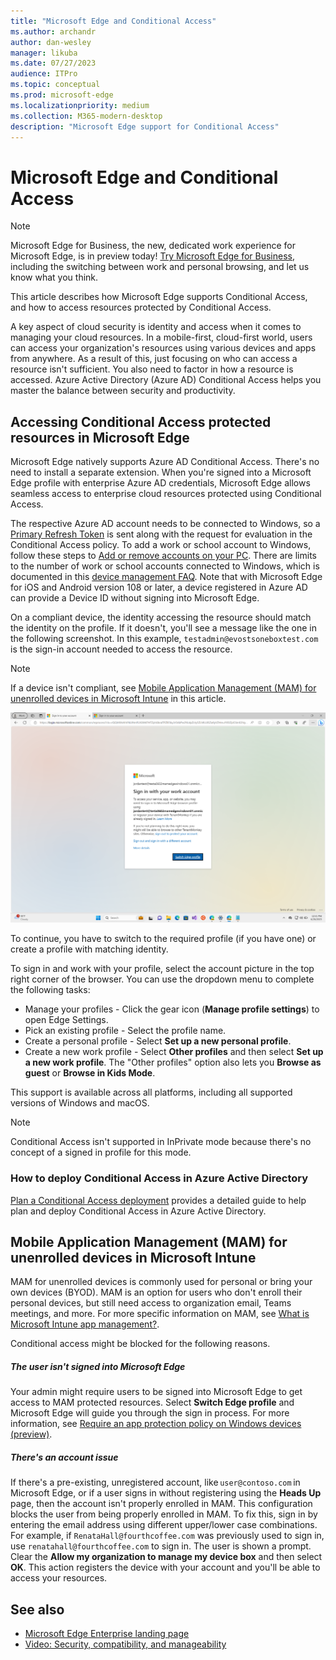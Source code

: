 ```yaml
---
title: "Microsoft Edge and Conditional Access"
ms.author: archandr
author: dan-wesley
manager: likuba
ms.date: 07/27/2023
audience: ITPro
ms.topic: conceptual
ms.prod: microsoft-edge
ms.localizationpriority: medium
ms.collection: M365-modern-desktop
description: "Microsoft Edge support for Conditional Access"
---
```


# Microsoft Edge and Conditional Access

> [!NOTE]
> Microsoft Edge for Business, the new, dedicated work experience for Microsoft Edge, is in preview today! [Try Microsoft Edge for Business](/deployedge/microsoft-edge-for-business), including the switching between work and personal browsing, and let us know what you think.
  
This article describes how Microsoft Edge supports Conditional Access, and how to access resources protected by Conditional Access.

A key aspect of cloud security is identity and access when it comes to managing your cloud resources. In a mobile-first, cloud-first world, users can access your organization's resources using various devices and apps from anywhere. As a result of this, just focusing on who can access a resource isn't sufficient. You also need to factor in how a resource is accessed. Azure Active Directory (Azure AD) Conditional Access helps you master the balance between security and productivity.

## Accessing Conditional Access protected resources in Microsoft Edge

Microsoft Edge natively supports Azure AD Conditional Access. There's no need to install a separate extension. When you're signed into a Microsoft Edge profile with enterprise Azure AD credentials, Microsoft Edge allows seamless access to enterprise cloud resources protected using Conditional Access.

The respective Azure AD account needs to be connected to Windows, so a [Primary Refresh Token](/azure/active-directory/devices/concept-primary-refresh-token) is sent along with the request for evaluation in the Conditional Access policy. To add a work or school account to Windows, follow these steps to [Add or remove accounts on your PC](https://support.microsoft.com/windows/add-or-remove-accounts-on-your-pc-104dc19f-6430-4b49-6a2b-e4dbd1dcdf32#WindowsVersion=Windows_10). There are limits to the number of work or school accounts connected to Windows, which is documented in this [device management FAQ](/azure/active-directory/devices/faq#i-can-t-add-more-than-3-azure-ad-user-accounts-under-the-same-user-session-on-a-windows-10-11-device--why). Note that with Microsoft Edge for iOS and Android version 108 or later, a device registered in Azure AD can provide a Device ID without signing into Microsoft Edge.

On a compliant device, the identity accessing the resource should match the identity on the profile. If it doesn't, you'll see a message like the one in the following screenshot. In this example, `testadmin@evostsoneboxtest.com` is the sign-in account needed to access the resource.

> [!NOTE]
> If a device isn't compliant, see [Mobile Application Management (MAM) for unenrolled devices in Microsoft Intune](#mobile-application-management-mam-for-unenrolled-devices-in-microsoft-intune) in this article.

![Conditional access message in browser](./media/edge-security/microsoft-edge-security-conditional-access.png)

To continue, you have to switch to the required profile (if you have one) or create a profile with matching identity.

To sign in and work with your profile, select the account picture in the top right corner of the browser. You can use the dropdown menu to complete the following tasks:

- Manage your profiles - Click the gear icon (**Manage profile settings**) to open Edge Settings.
- Pick an existing profile - Select the profile name.
- Create a personal profile - Select **Set up a new personal profile**.
- Create a new work profile - Select **Other profiles** and then select **Set up a new work profile**. The "Other profiles" option also lets you **Browse as guest** or **Browse in Kids Mode**.

This support is available across all platforms, including all supported versions of Windows and macOS.

> [!NOTE]
> Conditional Access isn't supported in InPrivate mode because there's no concept of a signed in profile for this mode.

### How to deploy Conditional Access in Azure Active Directory

[Plan a Conditional Access deployment](/azure/active-directory/conditional-access/plan-conditional-access) provides a detailed guide to help plan and deploy Conditional Access in Azure Active Directory.

## Mobile Application Management (MAM) for unenrolled devices in Microsoft Intune

MAM for unenrolled devices is commonly used for personal or bring your own devices (BYOD). MAM is an option for users who don't enroll their personal devices, but still need access to organization email, Teams meetings, and more.  For more specific information on MAM, see [What is Microsoft Intune app management?](/mem/intune/apps/app-management).

Conditional access might be blocked for the following reasons.

##### The user isn't signed into Microsoft Edge

Your admin might require users to be signed into Microsoft Edge to get access to MAM protected resources. Select **Switch Edge profile** and Microsoft Edge will guide you through the sign in process. For more information, see [Require an app protection policy on Windows devices (preview)](/azure/active-directory/conditional-access/how-to-app-protection-policy-windows).

##### There's an account issue

If there's a pre-existing, unregistered account, like `user@contoso.com` in Microsoft Edge, or if a user signs in without registering using the **Heads Up** page, then the account isn't properly enrolled in MAM. This configuration blocks the user from being properly enrolled in MAM. To fix this, sign in by entering the email address using different upper/lower case combinations. For example, if `RenataHall@fourthcoffee.com` was previously used to sign in, use `renatahall@fourthcoffee.com` to sign in. The user is shown a prompt. Clear the **Allow my organization to manage my device box** and then select **OK**. This action registers the device with your account and you'll be able to access your resources.

## See also

- [Microsoft Edge Enterprise landing page](https://aka.ms/EdgeEnterprise)
- [Video: Security, compatibility, and manageability](/deployedge/microsoft-edge-video-security-compatibility-manageability)
